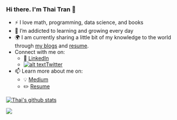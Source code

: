 <!-- Please don't remove this: Grab your social icons from https://github.com/carlsednaoui/gitsocial -->

[1.2]: http://i.imgur.com/wWzX9uB.png (twitter icon without padding)
[1]: [Twitter](https://twitter.com/tnmthai)



### Hi there. I'm Thai Tran 👋

<!--
**tnmthai/tnmthai** is a ✨ _special_ ✨ repository because its `README.md` (this file) appears on your GitHub profile.
-->

- :zap: I love math, programming, data science, and books
- 🌱 I’m addicted to learning and growing every day
- :earth_africa: I am currently sharing a little bit of my knowledge to the world through [my blogs](https://medium.com/@tnmthai) and [resume](https://tnmthai.github.io/myresume/).
- Connect with me on:
  - :office: [LinkedIn](https://www.linkedin.com/in/tnmthai/)
  - [![alt text][1.2]][1][Twitter](https://twitter.com/tnmthai)
- 📫 Learn more about me on:  
  - :bulb: [Medium](https://medium.com/@tnmthai)
  - :pencil2: [Resume](https://tnmthai.github.io/myresume/)
  


  
[![Thai's github stats](https://github-readme-stats.vercel.app/api?username=tnmthai&count_private=true&show_icons=true&theme=highcontrast&hide_rank=false)](https://github.com/anuraghazra/github-readme-stats)


![](https://github-profile-summary-cards.vercel.app/api/cards/profile-details?username=tnmthai&theme=tokyonight)






